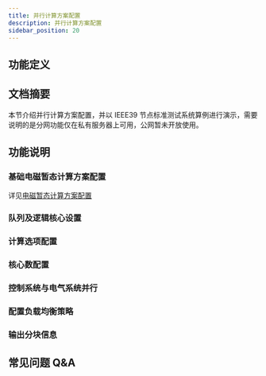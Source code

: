 ```yaml
---
title: 并行计算方案配置
description: 并行计算方案配置
sidebar_position: 20
---
```


## 功能定义

## 文档摘要

本节介绍并行计算方案配置，并以 IEEE39 节点标准测试系统算例进行演示，需要说明的是分网功能仅在私有服务器上可用，公网暂未开放使用。

## 功能说明
### 基础电磁暂态计算方案配置
详见[电磁暂态计算方案配置](../../emtp-calc/job/index.md)
### 队列及逻辑核心设置

### 计算选项配置

### 核心数配置

### 控制系统与电气系统并行

### 配置负载均衡策略

### 输出分块信息


## 常见问题 Q&A
